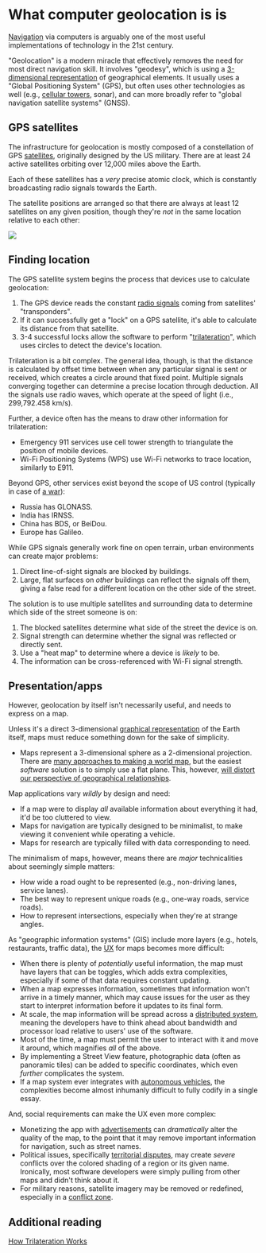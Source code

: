 
# What computer geolocation is is

[Navigation](logistics-navigation.md) via computers is arguably one of the most useful implementations of technology in the 21st century.

"Geolocation" is a modern miracle that effectively removes the need for most direct navigation skill. It involves "geodesy", which is using a [3-dimensional representation](engineering-graphics.md) of geographical elements. It usually uses a "Global Positioning System" (GPS), but often uses other technologies as well (e.g., [cellular towers](engineering-radio.md), sonar), and can more broadly refer to "global navigation satellite systems" (GNSS).

## GPS satellites

The infrastructure for geolocation is mostly composed of a constellation of GPS [satellites](engineering-vehicles-spacecraft.md), originally designed by the US military. There are at least 24 active satellites orbiting over 12,000 miles above the Earth.

Each of these satellites has a *very* precise atomic clock, which is constantly broadcasting radio signals towards the Earth.

The satellite positions are arranged so that there are always at least 12 satellites on any given position, though they're *not* in the same location relative to each other:

![](https://trendless.tech/wp-content/uploads/2023/10/satellites.gif)

## Finding location

The GPS satellite system begins the process that devices use to calculate geolocation:

1. The GPS device reads the constant [radio signals](engineering-radio.md) coming from satellites' "transponders".
2. If it can successfully get a "lock" on a GPS satellite, it's able to calculate its distance from that satellite.
3. 3-4 successful locks allow the software to perform "[trilateration](math-geotrig.md)", which uses circles to detect the device's location.

Trilateration is a bit complex. The general idea, though, is that the distance is calculated by offset time between when any particular signal is sent or received, which creates a circle around that fixed point. Multiple signals converging together can determine a precise location through deduction. All the signals use radio waves, which operate at the speed of light (i.e., 299,792.458 km/s).

Further, a device often has the means to draw other information for trilateration:

- Emergency 911 services use cell tower strength to triangulate the position of mobile devices.
- Wi-Fi Positioning Systems (WPS) use Wi-Fi networks to trace location, similarly to E911.

Beyond GPS, other services exist beyond the scope of US control (typically in case of [a war](people-conflicts-war.md)):

- Russia has GLONASS.
- India has IRNSS.
- China has BDS, or BeiDou.
- Europe has Galileo.

While GPS signals generally work fine on open terrain, urban environments can create major problems:

1. Direct line-of-sight signals are blocked by buildings.
2. Large, flat surfaces on *other* buildings can reflect the signals off them, giving a false read for a different location on the other side of the street.

The solution is to use multiple satellites and surrounding data to determine which side of the street someone is on:

1. The blocked satellites determine what side of the street the device is on.
2. Signal strength can determine whether the signal was reflected or directly sent.
3. Use a "heat map" to determine where a device is *likely* to be.
4. The information can be cross-referenced with Wi-Fi signal strength.

## Presentation/apps

However, geolocation by itself isn't necessarily useful, and needs to express on a map.

Unless it's a direct 3-dimensional [graphical representation](engineering-graphics.md) of the Earth itself, maps must reduce something down for the sake of simplicity.

- Maps represent a 3-dimensional sphere as a 2-dimensional projection. There are [many approaches to making a world map](https://en.wikipedia.org/wiki/List_of_map_projections), but the easiest *software* solution is to simply use a flat plane. This, however, [will distort our perspective of geographical relationships](https://unchartedterritories.tomaspueyo.com/p/maps-distort-how-we-see-the-world).

Map applications vary *wildly* by design and need:

- If a map were to display *all* available information about everything it had, it'd be too cluttered to view.
- Maps for navigation are typically designed to be minimalist, to make viewing it convenient while operating a vehicle.
- Maps for research are typically filled with data corresponding to need.

The minimalism of maps, however, means there are *major* technicalities about seemingly simple matters:

- How wide a road ought to be represented (e.g., non-driving lanes, service lanes).
- The best way to represent unique roads (e.g., one-way roads, service roads).
- How to represent intersections, especially when they're at strange angles.

As "geographic information systems" (GIS) include more layers (e.g., hotels, restaurants, traffic data), the [UX](engineering-design.md) for maps becomes more difficult:

- When there is plenty of *potentially* useful information, the map must have layers that can be toggles, which adds extra complexities, especially if some of that data requires constant updating.
- When a map expresses information, sometimes that information won't arrive in a timely manner, which may cause issues for the user as they start to interpret information before it updates to its final form.
- At scale, the map information will be spread across a [distributed system](computers-distsys.md), meaning the developers have to think ahead about bandwidth and processor load relative to users' use of the software.
- Most of the time, a map must permit the user to interact with it and move it around, which magnifies *all* of the above.
- By implementing a Street View feature, photographic data (often as panoramic tiles) can be added to specific coordinates, which even *further* complicates the system.
- If a map system ever integrates with [autonomous vehicles](computers-autos.md), the complexities become almost inhumanly difficult to fully codify in a single essay.

And, social requirements can make the UX even more complex:

- Monetizing the app with [advertisements](marketing.md) can *dramatically* alter the quality of the map, to the point that it may remove important information for navigation, such as street names.
- Political issues, specifically [territorial disputes](https://en.wikipedia.org/wiki/List_of_territorial_disputes), may create *severe* conflicts over the colored shading of a region or its given name. Ironically, most software developers were simply pulling from other maps and didn't think about it.
- For military reasons, satellite imagery may be removed or redefined, especially in a [conflict zone](https://gainedn.site/war/).

## Additional reading

[How Trilateration Works](https://ciechanow.ski/gps/)
